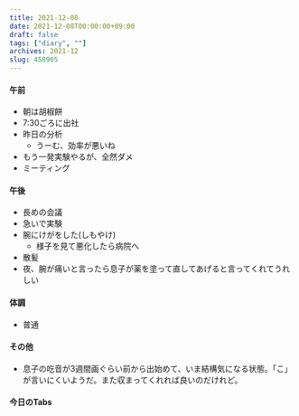 ```yaml
---
title: 2021-12-08
date: 2021-12-08T00:00:00+09:00
draft: false
tags: ["diary", ""]
archives: 2021-12
slug: 458905
---
```

#### 午前
- 朝は胡椒餅
- 7:30ごろに出社
- 昨日の分析
  - うーむ、効率が悪いね
- もう一発実験やるが、全然ダメ
- ミーティング
#### 午後
- 長めの会議
- 急いで実験
- 腕にけがをした(しもやけ)
  - 様子を見て悪化したら病院へ
- 散髪
- 夜、腕が痛いと言ったら息子が薬を塗って直してあげると言ってくれてうれしい
#### 体調
- 普通
#### その他
- 息子の吃音が3週間画ぐらい前から出始めて、いま結構気になる状態。「こ」が言いにくいようだ。また収まってくれれば良いのだけれど。
#### 今日のTabs